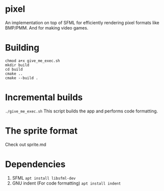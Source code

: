# pixel
An implementation on top of SFML for efficiently rendering pixel formats like BMP/PMM. And for making video games.

# Building
    chmod a+x give_me_exec.sh
    mkdir build
    cd build
    cmake ..
    cmake --build .
    
#  Incremental builds
```./give_me_exec.sh```
This script builds the app and performs code formatting. 

# The sprite format
Check out sprite.md

# Dependencies 
1. SFML
```apt install libsfml-dev```
2. GNU indent (For code formatting)
```apt install indent```
